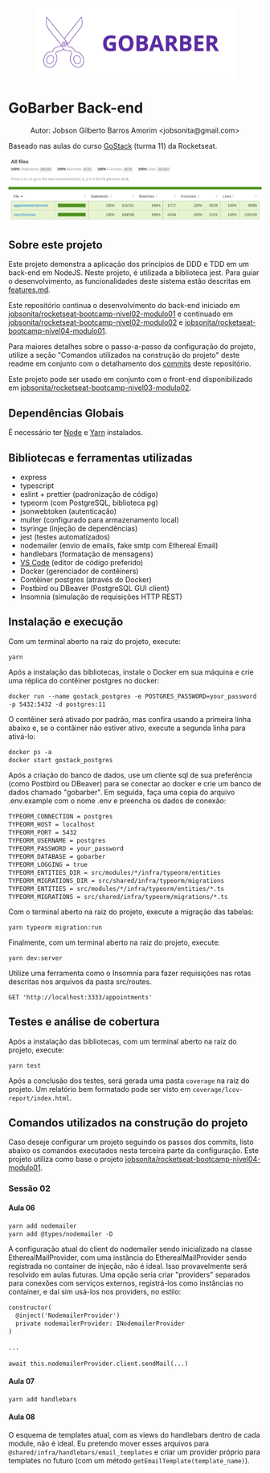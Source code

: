 <p align="center"><img alt="Logotipo do Projeto" title="GoBarber" src=".github/logo.svg" width="400px" /></p>

# GoBarber Back-end

<p align="center">Autor: Jobson Gilberto Barros Amorim &lt;jobsonita@gmail.com&gt;</p>

Baseado nas aulas do curso [GoStack](https://rocketseat.com.br/gostack) (turma 11) da Rocketseat.

<p align="center"><img alt="Cobertura dos testes" title="Cobertura dos testes" src=".github/coverage.png" width="800px" /></p>

## Sobre este projeto

Este projeto demonstra a aplicação dos princípios de DDD e TDD em um back-end em NodeJS. Neste projeto, é utilizada a biblioteca jest. Para guiar o desenvolvimento, as funcionalidades deste sistema estão descritas em [features.md](features.md).

Este repositório continua o desenvolvimento do back-end iniciado em [jobsonita/rocketseat-bootcamp-nivel02-modulo01](https://github.com/jobsonita/rocketseat-bootcamp-nivel02-modulo01) e continuado em [jobsonita/rocketseat-bootcamp-nivel02-modulo02](https://github.com/jobsonita/rocketseat-bootcamp-nivel02-modulo02) e [jobsonita/rocketseat-bootcamp-nivel04-modulo01](https://github.com/jobsonita/rocketseat-bootcamp-nivel04-modulo01).

Para maiores detalhes sobre o passo-a-passo da configuração do projeto, utilize a seção "Comandos utilizados na construção do projeto" deste readme em conjunto com o detalhamento dos [commits](https://github.com/jobsonita/rocketseat-bootcamp-nivel04-modulo02/commits/master) deste repositório.

Este projeto pode ser usado em conjunto com o front-end disponibilizado em [jobsonita/rocketseat-bootcamp-nivel03-modulo02](https://github.com/jobsonita/rocketseat-bootcamp-nivel03-modulo02).

## Dependências Globais

É necessário ter [Node](https://github.com/nvm-sh/nvm) e [Yarn](https://yarnpkg.com) instalados.

## Bibliotecas e ferramentas utilizadas

- express
- typescript
- eslint + prettier (padronização de código)
- typeorm (com PostgreSQL, biblioteca pg)
- jsonwebtoken (autenticação)
- multer (configurado para armazenamento local)
- tsyringe (injeção de dependências)
- jest (testes automatizados)
- nodemailer (envio de emails, fake smtp com Ethereal Email)
- handlebars (formatação de mensagens)
- [VS Code](https://code.visualstudio.com) (editor de código preferido)
- Docker (gerenciador de contêiners)
- Contêiner postgres (através do Docker)
- Postbird ou DBeaver (PostgreSQL GUI client)
- Insomnia (simulação de requisições HTTP REST)

## Instalação e execução

Com um terminal aberto na raiz do projeto, execute:

```
yarn
```

Após a instalação das bibliotecas, instale o Docker em sua máquina e crie uma réplica do contêiner postgres no docker:

```
docker run --name gostack_postgres -e POSTGRES_PASSWORD=your_password -p 5432:5432 -d postgres:11
```

O contêiner será ativado por padrão, mas confira usando a primeira linha abaixo e, se o contâiner não estiver ativo, execute a segunda linha para ativá-lo:

```
docker ps -a
docker start gostack_postgres
```

Após a criação do banco de dados, use um cliente sql de sua preferência (como Postbird ou DBeaver) para se conectar ao docker e crie um banco de dados chamado "gobarber". Em seguida, faça uma copia do arquivo .env.example com o nome .env e preencha os dados de conexão:

```
TYPEORM_CONNECTION = postgres
TYPEORM_HOST = localhost
TYPEORM_PORT = 5432
TYPEORM_USERNAME = postgres
TYPEORM_PASSWORD = your_password
TYPEORM_DATABASE = gobarber
TYPEORM_LOGGING = true
TYPEORM_ENTITIES_DIR = src/modules/*/infra/typeorm/entities
TYPEORM_MIGRATIONS_DIR = src/shared/infra/typeorm/migrations
TYPEORM_ENTITIES = src/modules/*/infra/typeorm/entities/*.ts
TYPEORM_MIGRATIONS = src/shared/infra/typeorm/migrations/*.ts
```

Com o terminal aberto na raiz do projeto, execute a migração das tabelas:

```
yarn typeorm migration:run
```

Finalmente, com um terminal aberto na raiz do projeto, execute:

```
yarn dev:server
```

Utilize uma ferramenta como o Insomnia para fazer requisições nas rotas descritas nos arquivos da pasta src/routes.

```
GET 'http://localhost:3333/appointments'
```

## Testes e análise de cobertura

Após a instalação das bibliotecas, com um terminal aberto na raiz do projeto, execute:

```
yarn test
```

Após a conclusão dos testes, será gerada uma pasta `coverage` na raiz do projeto. Um relatório bem formatado pode ser visto em `coverage/lcov-report/index.html`.

## Comandos utilizados na construção do projeto

Caso deseje configurar um projeto seguindo os passos dos commits, listo abaixo os comandos executados nesta terceira parte da configuração. Este projeto utiliza como base o projeto [jobsonita/rocketseat-bootcamp-nivel04-modulo01](https://github.com/jobsonita/rocketseat-bootcamp-nivel04-modulo01).

### Sessão 02

#### Aula 06

```
yarn add nodemailer
yarn add @types/nodemailer -D
```

A configuração atual do client do nodemailer sendo inicializado na classe EtherealMailProvider, com uma instância do EtherealMailProvider sendo registrada no container de injeção, não é ideal.
Isso provavelmente será resolvido em aulas futuras.
Uma opção seria criar "providers" separados para conexões com serviços externos, registrá-los como instâncias no container, e daí sim usá-los nos providers, no estilo:

```
constructor(
  @inject('NodemailerProvider')
  private nodemailerProvider: INodemailerProvider
)

...

await this.nodemailerProvider.client.sendMail(...)
```

#### Aula 07

```
yarn add handlebars
```

#### Aula 08

O esquema de templates atual, com as views do handlebars dentro de cada module, não é ideal.
Eu pretendo mover esses arquivos para `@shared/infra/handlebars/email_templates` e criar um provider próprio para templates no futuro (com um método `getEmailTemplate(template_name)`).
